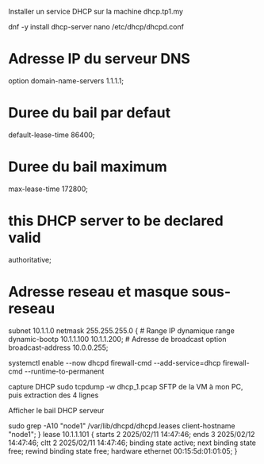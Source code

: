 Installer un service DHCP sur la machine dhcp.tp1.my

dnf -y install dhcp-server
nano /etc/dhcp/dhcpd.conf

# Adresse IP du serveur DNS
option domain-name-servers	1.1.1.1;

# Duree du bail par defaut
default-lease-time 86400;

# Duree du bail maximum
max-lease-time 172800;

# this DHCP server to be declared valid
authoritative;

# Adresse reseau et masque sous-reseau
subnet 10.1.1.0 netmask 255.255.255.0 {
	# Range IP dynamique
	range dynamic-bootp 10.1.1.100 10.1.1.200;
	# Adresse de broadcast
	option broadcast-address 10.0.0.255;

systemctl enable --now dhcpd
firewall-cmd --add-service=dhcp
firewall-cmd --runtime-to-permanent


capture DHCP
sudo tcpdump -w dhcp_1.pcap
SFTP de la VM à mon PC, puis extraction des 4 lignes

Afficher le bail DHCP serveur

sudo grep -A10 "node1" /var/lib/dhcpd/dhcpd.leases
  client-hostname "node1";
}
lease 10.1.1.101 {
  starts 2 2025/02/11 14:47:46;
  ends 3 2025/02/12 14:47:46;
  cltt 2 2025/02/11 14:47:46;
  binding state active;
  next binding state free;
  rewind binding state free;
  hardware ethernet 00:15:5d:01:01:05;
}